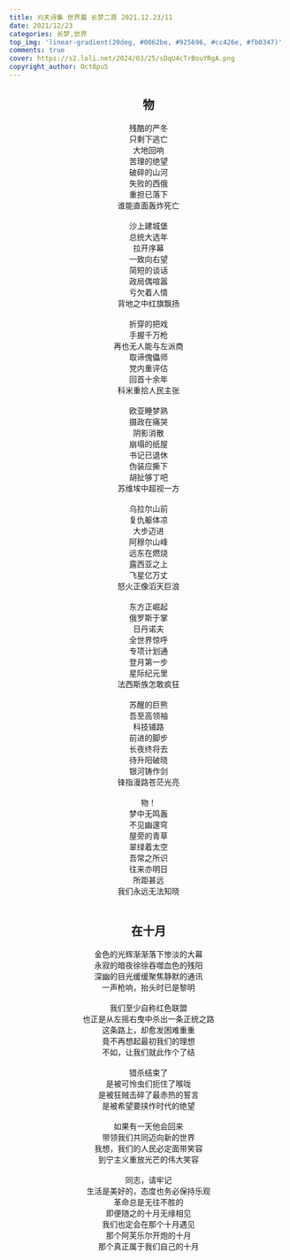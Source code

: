 ```yaml
---
title: 刈夫诗集 世界篇 长梦二首 2021.12.23/11
date: 2021/12/23
categories: 长梦,世界
top_img: 'linear-gradient(20deg, #0062be, #925696, #cc426e, #fb0347)'
comments: true
cover: https://s2.loli.net/2024/03/25/sDqU4cTrBouYRgA.png
copyright_author: Oct0pu5
---
```


<center>
<h2>物</h2>
残酷的严冬<br>
只剩下逃亡<br>
大地回响<br>
苦理的绝望<br>
破碎的山河<br>
失败的西俄<br>
重担已落下<br>
谁能直面轰炸死亡<br>
<br>
沙上建城堡<br>
总统大选年<br>
拉开序幕<br>
一致向右望<br>
简短的谈话<br>
政局偶喧嚣<br>
亏欠着人情<br>
背地之中红旗飘扬<br>
<br>
折穿的把戏<br>
手握千万枪<br>
再也无人能与左派商<br>
取谛傀儡师<br>
党内重评估<br>
回首十余年<br>
科米重拾人民主张<br>
<br>
欧亚睡梦熟<br>
摄政在痛哭<br>
阴影消散<br>
崩塌的纸屋<br>
书记已退休<br>
伪装应撕下<br>
胡扯够丁吧<br>
苏维埃中超视一方<br>
<br>
乌拉尔山前<br>
复仇躯体凉<br>
大步迈进<br>
阿穆尔山峰<br>
远东在燃烧<br>
露西亚之上<br>
飞星亿万丈<br>
怒火正像滔天巨浪<br>
<br>
东方正崛起<br>
俄罗斯于掌<br>
日丹诺夫<br>
全世界惊呼<br>
专项计划通<br>
登月第一步<br>
星际纪元里<br>
法西斯族怎敢疯狂<br>
<br>
苏醒的巨熊<br>
吾至高领袖<br>
科技铺路<br>
前进的脚步<br>
长夜终将去<br>
待升阳破晓<br>
银河铸作剑<br>
锋指漫路苍茫光亮<br>
<br>
物！<br>
梦中无鸣轰<br>
不见幽邃穹<br>
屋旁的青草<br>
翠绿着太空<br>
吾常之所识<br>
往来亦明日<br>
所距甚远<br>
我们永远无法知晓<br>
</center>
<br>
<center>
<h2>在十月</h2>
金色的光辉渐渐落下惨淡的大幕<br>
永寂的暗夜徐徐吞噬血色的残阳<br>
深幽的目光缓缓聚焦静默的通讯<br>
一声枪响，抬头时已是黎明<br>
<br>
我们至少自称红色联盟<br>
也正是从左摇右曳中杀出一条正统之路<br>
这条路上，却愈发困难重重<br>
竟不再想起最初我们的理想<br>
不如，让我们就此作个了结<br>
<br>
猎杀结束了<br>
是被可怜虫们扼住了喉咙<br>
是被狂贼击碎了最赤热的誓言<br>
是被希望要挟作时代的绝望<br>
<br>
如果有一天他会回来<br>
带领我们共同迈向新的世界<br>
我想，我们的人民必定面带笑容<br>
到宁主义重放光芒的伟大笑容<br>
<br>
同志，请牢记<br>
生活是美好的，态度也务必保持乐观<br>
革命总是无往不胜的<br>
即便随之的十月无缘相见<br>
我们也定会在那个十月遇见<br>
那个阿芙乐尔开炮的十月<br>
那个真正属于我们自己的十月<br>
</center>